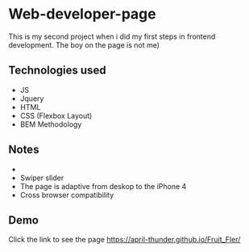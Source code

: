 # Web-developer-page

This is my second project when i did my first steps in frontend development.
The boy on the page is not me)

## Technologies used

- JS
- Jquery
- HTML
- CSS (Flexbox Layout)
- BEM Methodology

## Notes

- 
- Swiper slider
- The page is adaptive from deskop to the iPhone 4
- Сross browser compatibility

## Demo

Click the link to see the page https://april-thunder.github.io/Fruit_Fler/ 



